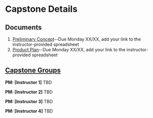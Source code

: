 # Capstone Details

## Documents
1. [Preliminary Concept](/concept.md)--Due Monday XX/XX, add your link to the instructor-provided spreadsheet
1. [Product Plan](/product-plan.md)--Due Monday XX/XX, add your link to the instructor-provided spreadsheet

## [Capstone Groups](/groups.md)
**PM: [Instructor 1]**
TBD

**PM: [Instructor 2]**
TBD

**PM: [Instructor 3]**
TBD

**PM: [Instructor 4]**
TBD